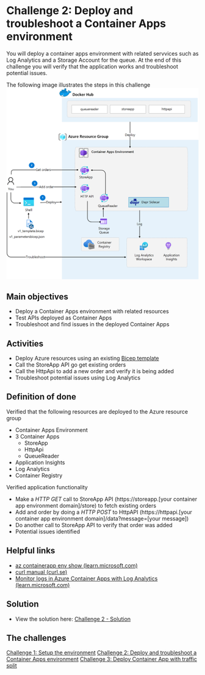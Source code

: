 # Challenge 2: Deploy and troubleshoot a Container Apps environment
You will deploy a container apps environment with related servvices such as Log Analytics and a Storage Account for the queue. At the end of this challenge you will verify that the application works and troubleshoot potential issues. 


The following image illustrates the steps in this challenge
![](images/challenge-2-overview.png)


## Main objectives
- Deploy a Container Apps environment with related resources
- Test APIs deployed as Container Apps
- Troubleshoot and find issues in the deployed Container Apps

## Activities

- Deploy Azure resources using an existing [Bicep template](..\v1_template.bicep)
- Call the StoreApp API go get existing orders
- Call the HttpApi to add a new order and verify it is being added
- Troubleshoot potential issues using Log Analytics 


## Definition of done
Verified that the following resources are deployed to the Azure resource group
  - Container Apps Environment
  - 3 Container Apps 
    - StoreApp
    - HttpApi
    - QueueReader
- Application Insights
- Log Analytics
- Container Registry

Verified application functionality
- Make a _HTTP GET_ call to StoreApp API (https://storeapp.[your container app environment domain]/store) to fetch existing orders
- Add and order by doing a _HTTP POST_ to HttpAPI (https://httpapi.[your container app environment domain]/data?message=[your message])
- Do another call to StoreApp API to verify that order was added
- Potential issues identified


## Helpful links
- [az containerapp env show (learn.microsoft.com)](https://learn.microsoft.com/en-us/cli/azure/containerapp/env?view=azure-cli-latest#az-containerapp-env-show)
- [curl manual (curl.se)](https://curl.se/docs/manual.html)
- [Monitor logs in Azure Container Apps with Log Analytics (learn.microsoft.com)](https://learn.microsoft.com/en-us/azure/container-apps/log-monitoring?tabs=bash)

## Solution
- View the solution here: [Challenge 2 - Solution](solution2.md)

## The challenges
[Challenge 1: Setup the environment](challenge1.md)
[Challenge 2: Deploy and troubleshoot a Container Apps environment](challenge2.md)
[Challenge 3: Deploy Container App with traffic split](challenge3.md)
